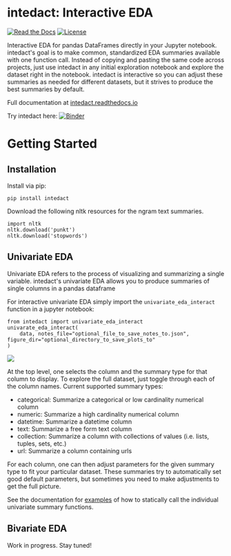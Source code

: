 # intedact: Interactive EDA

[![Read the Docs](https://readthedocs.org/projects/intedact/badge/?version=latest)](https://intedact.readthedocs.io/en/latest/)
[![License](https://img.shields.io/badge/license-MIT-blue.svg)](https://github.com/mattboggess/intedact/blob/master/LICENSE)

Interactive EDA for pandas DataFrames directly in your Jupyter notebook. intedact's goal is to make
common, standardized EDA summaries available with one function call. Instead of copying and pasting the same code
across projects, just use intedact in any initial exploration notebook and explore the dataset right in the notebook.
intedact is interactive so you can adjust these summaries as needed for different datasets, but it strives to
produce the best summaries by default.

Full documentation at [intedact.readthedocs.io](https://intedact.readthedocs.io/en/latest/index.html)

Try intedact here: [![Binder](https://mybinder.org/badge_logo.svg)](https://mybinder.org/v2/gh/mattboggess/intedact/master?labpath=demo%2Funivariate_eda_demo.ipynb)

# Getting Started

## Installation

Install via pip:

    pip install intedact

Download the following nltk resources for the ngram text summaries.

    import nltk
    nltk.download('punkt')
    nltk.download('stopwords')

## Univariate EDA

Univariate EDA refers to the process of visualizing and summarizing a single variable.
intedact's univariate EDA allows you to produce summaries of single columns in a pandas dataframe

For interactive univariate EDA simply import the `univariate_eda_interact` function in a jupyter notebook:

    from intedact import univariate_eda_interact
    univarate_eda_interact(
        data, notes_file="optional_file_to_save_notes_to.json", figure_dir="optional_directory_to_save_plots_to"
    )

<img src="https://github.com/mattboggess/intedact/raw/master/demo/univariate_eda_demo.gif"/>

At the top level, one selects the column and the summary type for that column to display. To explore the full dataset,
just toggle through each of the column names. Current supported summary types:

- categorical: Summarize a categorical or low cardinality numerical column
- numeric: Summarize a high cardinality numerical column
- datetime: Summarize a datetime column
- text: Summarize a free form text column
- collection: Summarize a column with collections of values (i.e. lists, tuples, sets, etc.)
- url: Summarize a column containing urls

For each column, one can then adjust parameters for the given summary type to fit your particular dataset. These summaries
try to automatically set good default parameters, but sometimes you need to make adjustments to get the full picture.

See the documentation for [examples](https://intedact.readthedocs.io/en/latest/auto_examples/index.html) of how to statically call the individual univariate summary functions.

## Bivariate EDA

Work in progress. Stay tuned!